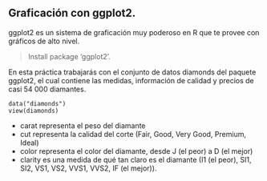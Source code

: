 ## Graficación con ggplot2.

ggplot2 es un sistema de graficación muy poderoso en R que te provee con gráficos de alto nivel.

> Install package ‘ggplot2’.

En esta práctica trabajarás con el conjunto de datos diamonds del paquete ggplot2, el cual contiene las medidas, información de calidad y precios de casi 54 000 diamantes.

```
data("diamonds")
view(diamonds)
```
* carat representa el peso del diamante
* cut representa la calidad del corte (Fair, Good, Very Good, Premium, Ideal)
* color representa el color del diamante, desde J (el peor) a D (el mejor)
* clarity es una medida de qué tan claro es el diamante (I1 (el peor), SI1, SI2, VS1, VS2, VVS1, VVS2, IF (el mejor)).


